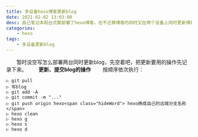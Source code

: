 ```yaml
---
title: 多设备hexo博客更新blog
date: 2021-02-02 13:03:00
desc: 自己笔记本和台式都部署了hexo博客，在不迁移博客的同时又在两个设备上同时更新博客。
categories: 
	- hexo
tags: 
    - 多设备更新blog
---
```

　　暂时没空写怎么部署两台同时更新blog，先空着吧，把更新要用的操作先记录下来。
　　**更新、提交blog的操作**
　　按顺序依次执行：
```
▷ git pull
▷ 写blog
▷ git add -A
▷ git commit -m "..."
▷ git push origin hexo<span class="hideWord"> hexo换成自己的远端分支名称 </span>
▷ hexo clean
▷ hexo g
▷ hexo s
▷ hexo d
```